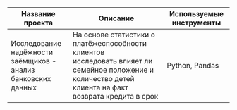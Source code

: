 | Название проекта | Описание | Используемые инструменты |
| --------------------- | ---------------------- |-----------------------------|  
| Исследование надёжности <br>заёмщиков - анализ <br>банковских данных| На основе статистики о платёжеспособности клиентов <br>исследовать влияет ли семейное положение и <br>количество детей клиента на факт возврата кредита в срок | Python, Pandas |
